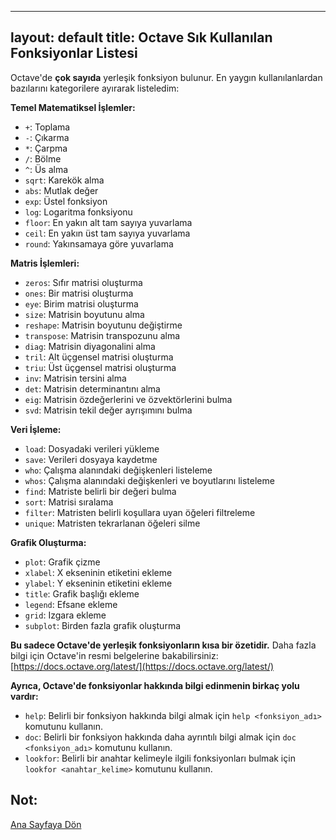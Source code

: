 
---
layout: default
title: Octave Sık Kullanılan Fonksiyonlar Listesi
---
Octave'de **çok sayıda** yerleşik fonksiyon bulunur. En yaygın kullanılanlardan bazılarını kategorilere ayırarak listeledim:

**Temel Matematiksel İşlemler:**

* `+`: Toplama
* `-`: Çıkarma
* `*`: Çarpma
* `/`: Bölme
* `^`: Üs alma
* `sqrt`: Karekök alma
* `abs`: Mutlak değer
* `exp`: Üstel fonksiyon
* `log`: Logaritma fonksiyonu
* `floor`: En yakın alt tam sayıya yuvarlama
* `ceil`: En yakın üst tam sayıya yuvarlama
* `round`: Yakınsamaya göre yuvarlama

**Matris İşlemleri:**

* `zeros`: Sıfır matrisi oluşturma
* `ones`: Bir matrisi oluşturma
* `eye`: Birim matrisi oluşturma
* `size`: Matrisin boyutunu alma
* `reshape`: Matrisin boyutunu değiştirme
* `transpose`: Matrisin transpozunu alma
* `diag`: Matrisin diyagonalini alma
* `tril`: Alt üçgensel matrisi oluşturma
* `triu`: Üst üçgensel matrisi oluşturma
* `inv`: Matrisin tersini alma
* `det`: Matrisin determinantını alma
* `eig`: Matrisin özdeğerlerini ve özvektörlerini bulma
* `svd`: Matrisin tekil değer ayrışımını bulma

**Veri İşleme:**

* `load`: Dosyadaki verileri yükleme
* `save`: Verileri dosyaya kaydetme
* `who`: Çalışma alanındaki değişkenleri listeleme
* `whos`: Çalışma alanındaki değişkenleri ve boyutlarını listeleme
* `find`: Matriste belirli bir değeri bulma
* `sort`: Matrisi sıralama
* `filter`: Matristen belirli koşullara uyan öğeleri filtreleme
* `unique`: Matristen tekrarlanan öğeleri silme

**Grafik Oluşturma:**

* `plot`: Grafik çizme
* `xlabel`: X ekseninin etiketini ekleme
* `ylabel`: Y ekseninin etiketini ekleme
* `title`: Grafik başlığı ekleme
* `legend`: Efsane ekleme
* `grid`: Izgara ekleme
* `subplot`: Birden fazla grafik oluşturma

**Bu sadece Octave'de yerleşik fonksiyonların kısa bir özetidir.** Daha fazla bilgi için Octave'in resmi belgelerine bakabilirsiniz: [https://docs.octave.org/latest/](https://docs.octave.org/latest/)

**Ayrıca, Octave'de fonksiyonlar hakkında bilgi edinmenin birkaç yolu vardır:**

* `help`: Belirli bir fonksiyon hakkında bilgi almak için `help <fonksiyon_adı>` komutunu kullanın.
* `doc`: Belirli bir fonksiyon hakkında daha ayrıntılı bilgi almak için `doc <fonksiyon_adı>` komutunu kullanın.
* `lookfor`: Belirli bir anahtar kelimeyle ilgili fonksiyonları bulmak için `lookfor <anahtar_kelime>` komutunu kullanın.

**Not:**
---

[Ana Sayfaya Dön](./)
